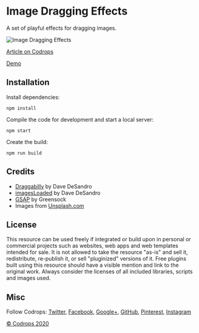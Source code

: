 # Image Dragging Effects

A set of playful effects for dragging images.

![Image Dragging Effects](https://tympanus.net/codrops/wp-content/uploads/2020/02/ImageDragging_featured.jpg)

[Article on Codrops](https://tympanus.net/codrops/?p=47024)

[Demo](http://tympanus.net/Development/ImageDraggingEffects/)


## Installation

Install dependencies:

```
npm install
```

Compile the code for development and start a local server:

```
npm start
```

Create the build:

```
npm run build
```

## Credits

- [Draggabilly](https://draggabilly.desandro.com/) by Dave DeSandro
- [imagesLoaded](https://imagesloaded.desandro.com/) by Dave DeSandro
- [GSAP](https://greensock.com/) by Greensock
- Images from [Unsplash.com](https://unsplash.com/)


## License

This resource can be used freely if integrated or build upon in personal or commercial projects such as websites, web apps and web templates intended for sale. It is not allowed to take the resource "as-is" and sell it, redistribute, re-publish it, or sell "pluginized" versions of it. Free plugins built using this resource should have a visible mention and link to the original work. Always consider the licenses of all included libraries, scripts and images used.

## Misc 

Follow Codrops: [Twitter](http://www.twitter.com/codrops), [Facebook](http://www.facebook.com/codrops), [Google+](https://plus.google.com/101095823814290637419), [GitHub](https://github.com/codrops), [Pinterest](http://www.pinterest.com/codrops/), [Instagram](https://www.instagram.com/codropsss/)

[© Codrops 2020](http://www.codrops.com)





